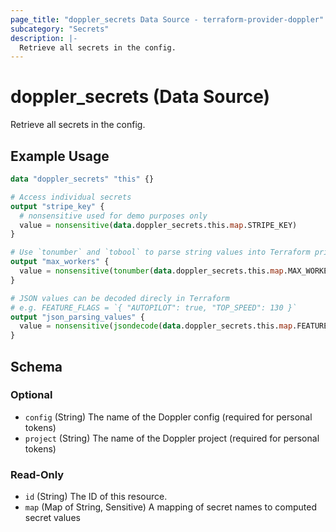 ```yaml
---
page_title: "doppler_secrets Data Source - terraform-provider-doppler"
subcategory: "Secrets"
description: |-
  Retrieve all secrets in the config.
---
```


# doppler_secrets (Data Source)

Retrieve all secrets in the config.

## Example Usage

```terraform
data "doppler_secrets" "this" {}

# Access individual secrets
output "stripe_key" {
  # nonsensitive used for demo purposes only
  value = nonsensitive(data.doppler_secrets.this.map.STRIPE_KEY)
}

# Use `tonumber` and `tobool` to parse string values into Terraform primatives
output "max_workers" {
  value = nonsensitive(tonumber(data.doppler_secrets.this.map.MAX_WORKERS))
}

# JSON values can be decoded direcly in Terraform
# e.g. FEATURE_FLAGS = `{ "AUTOPILOT": true, "TOP_SPEED": 130 }`
output "json_parsing_values" {
  value = nonsensitive(jsondecode(data.doppler_secrets.this.map.FEATURE_FLAGS)["TOP_SPEED"])
}
```

<!-- schema generated by tfplugindocs -->
## Schema

### Optional

- `config` (String) The name of the Doppler config (required for personal tokens)
- `project` (String) The name of the Doppler project (required for personal tokens)

### Read-Only

- `id` (String) The ID of this resource.
- `map` (Map of String, Sensitive) A mapping of secret names to computed secret values
